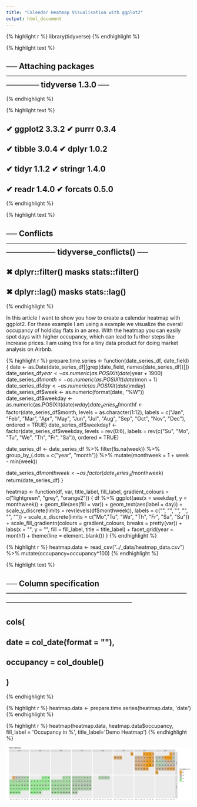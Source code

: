```yaml
---
title: "Calendar Heatmap Visualisation with ggplot2"
output: html_document
---
```




{% highlight r %}
library(tidyverse)
{% endhighlight %}



{% highlight text %}
## ── Attaching packages ─────────────────────────────────────── tidyverse 1.3.0 ──
{% endhighlight %}



{% highlight text %}
## ✔ ggplot2 3.3.2     ✔ purrr   0.3.4
## ✔ tibble  3.0.4     ✔ dplyr   1.0.2
## ✔ tidyr   1.1.2     ✔ stringr 1.4.0
## ✔ readr   1.4.0     ✔ forcats 0.5.0
{% endhighlight %}



{% highlight text %}
## ── Conflicts ────────────────────────────────────────── tidyverse_conflicts() ──
## ✖ dplyr::filter() masks stats::filter()
## ✖ dplyr::lag()    masks stats::lag()
{% endhighlight %}


In this article I want to show you how to create a calendar heatmap with ggplot2.  For these example I am using a example we visualize the overall occupancy of holdiday flats in an area. With the heatmap you can easily spot days with higher occupancy, which can lead to further steps like increase prices. I am using this for a tiny data product for doing market analysis on Airbnb.



{% highlight r %}
prepare.time.series <- function(date_series_df, date_field) {
  date <- as.Date(date_series_df[[grep(date_field, names(date_series_df))]])
  date_series_df$year <- as.numeric(as.POSIXlt(date)$year + 1900)
  date_series_df$month <- as.numeric(as.POSIXlt(date)$mon + 1)
  date_series_df$day <- as.numeric(as.POSIXlt(date)$mday)
  date_series_df$week <- as.numeric(format(date, "%W"))
  date_series_df$weekday <- as.numeric(as.POSIXlt(date)$wday)
  date_series_df$monthf <- factor(date_series_df$month,
                                  levels = as.character(1:12),
                                  labels = c("Jan", "Feb", "Mar", "Apr", "May", "Jun", "Jul", "Aug", "Sep", "Oct", "Nov", "Dec"),
                                  ordered = TRUE)
  date_series_df$weekdayf <- factor(date_series_df$weekday, 
                                    levels = rev(0:6), 
                                    labels = rev(c("Su", "Mo", "Tu", "We", "Th", "Fr", "Sa")),
                                    ordered = TRUE)
  
  date_series_df <- date_series_df %>% 
                        filter(!is.na(week)) %>% 
                        group_by_(.dots = c("year", "month")) %>% 
                        mutate(monthweek = 1 + week - min(week))
  
  date_series_df$monthweek <- as.factor(date_series_df$monthweek)
  return(date_series_df)
}

heatmap <- function(df, var, title_label, fill_label, gradient_colours = c("lightgreen", "grey", "orange2")) {
    df %>% 
      ggplot(aes(x = weekdayf, y = monthweek)) + 
      geom_tile(aes(fill = var)) +
      geom_text(aes(label = day)) + 
      scale_y_discrete(limits = rev(levels(df$monthweek)), labels = c("", "", "", "", "", "")) + 
      scale_x_discrete(limits = c("Mo","Tu", "We", "Th", "Fr", "Sa", "Su")) + 
      scale_fill_gradientn(colours = gradient_colours, breaks = pretty(var)) + 
      labs(x = "", y = "", fill = fill_label, title = title_label) + 
      facet_grid(year ~ monthf) + 
      theme(line = element_blank())
}
{% endhighlight %}


{% highlight r %}
heatmap.data <- read_csv("../_data/heatmap_data.csv") %>% mutate(occupancy=occupancy*100)
{% endhighlight %}



{% highlight text %}
## 
## ── Column specification ────────────────────────────────────────────────────────
## cols(
##   date = col_date(format = ""),
##   occupancy = col_double()
## )
{% endhighlight %}


{% highlight r %}
heatmap.data <- prepare.time.series(heatmap.data, 'date') 
{% endhighlight %}



{% highlight r %}
heatmap(heatmap.data, heatmap.data$occupancy, fill_label = 'Occupancy in %', title_label='Demo Heatmap')
{% endhighlight %}

![plot of chunk unnamed-chunk-5](/figure/source/calendar-heatmap-visualization/unnamed-chunk-5-1.png)


